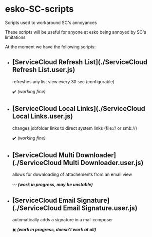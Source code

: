 esko-SC-scripts
====== 
Scripts used to workaround SC's annoyances

These scripts will be useful for anyone at esko being annoyed by SC's limitations

At the moment we have the following scripts:
+ [ServiceCloud Refresh List](./ServiceCloud Refresh List.user.js)
  ------

  refreshes any list view every 30 sec (configurable)
  
  :heavy_check_mark: _(working fine)_

+ [ServiceCloud Local Links](./ServiceCloud Local Links.user.js)
  ------

  changes jobfolder links to direct system links (file:// or smb://)
  
  :heavy_check_mark: _(working fine)_

+ [ServiceCloud Multi Downloader](./ServiceCloud Multi Downloader.user.js)
  ------

  allows for downloading of attachements from an email view
  
  :wavy_dash: _**(work in progress, may be unstable)**_

+ [ServiceCloud Email Signature](./ServiceCloud Email Signature.user.js)
  ------

  automatically adds a signature in a mail composer
  
  :heavy_multiplication_x: _**(work in progress, doesn't work at all)**_

